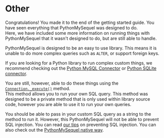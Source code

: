 # Other

Congratulations! You made it to the end of the getting started guide. You have seen everything that PythonMySequel was designed to do.\
Here, we have included some more information on running things with PythonMySequel that it wasn't designed to do, but are still able to handle.

PythonMySequel is designed to be an easy to use library. This means it is unable to do more complex queries such as `ALTER`, or support foreign keys.

If you are looking for a Python library to run complex custom things, we recommend checking out the [Python MySQL Connector](https://dev.mysql.com/doc/connector-python/en/) or [Python SQLite connector](https://docs.python.org/3/library/sqlite3.html).

You are still, however, able to do these things using the [`Connection._execute()`](api_reference/connection.md#methods-and-attributes) method.\
This method allows you to run your own SQL query. This method was designed to be a private method that is only used within library source code, however you are able to use it to run your own queries.

You should be able to pass in your custom SQL query as a string to the method to run it. However, this PythonMySequel will not be able to prevent SQL injection. You can read [our tips](getting_started/sql_injection.md#preventing-sql-injection) on preventing SQL injection. You can also check out the [PythonMySequel native way](getting_started/sql_injection.md#native-way).
